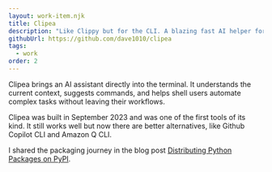 ```yaml
---
layout: work-item.njk
title: Clipea
description: "Like Clippy but for the CLI. A blazing fast AI helper for your command line."
githubUrl: https://github.com/dave1010/clipea
tags:
  - work
order: 2
---
```

Clipea brings an AI assistant directly into the terminal. It understands the current context, suggests commands, and helps
shell users automate complex tasks without leaving their workflows.

Clipea was built in September 2023 and was one of the first tools of its kind. It still works well but now there are better alternatives, like Github Copilot CLI and Amazon Q CLI.

I shared the packaging journey in the blog post [Distributing Python Packages on PyPI](/blog/posts/2023/11/distributing-python-packages-on-pypi/).
